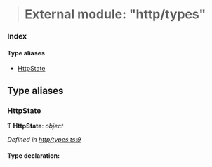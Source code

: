 > # External module: "http/types"

### Index

#### Type aliases

* [HttpState](_http_types_.md#httpstate)

## Type aliases

###  HttpState

Ƭ **HttpState**: *object*

*Defined in [http/types.ts:9](https://github.com/polkadot-js/api/blob/9c48e40/packages/rpc-provider/src/http/types.ts#L9)*

#### Type declaration: